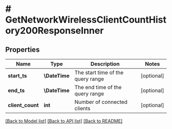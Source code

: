 # # GetNetworkWirelessClientCountHistory200ResponseInner

## Properties

Name | Type | Description | Notes
------------ | ------------- | ------------- | -------------
**start_ts** | **\DateTime** | The start time of the query range | [optional]
**end_ts** | **\DateTime** | The end time of the query range | [optional]
**client_count** | **int** | Number of connected clients | [optional]

[[Back to Model list]](../../README.md#models) [[Back to API list]](../../README.md#endpoints) [[Back to README]](../../README.md)
